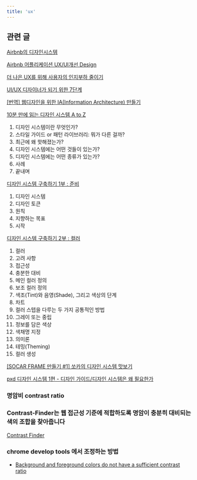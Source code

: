 ```yaml
---
title: 'ux'
---
```


## 관련 글

[Airbnb의 디자인시스템](https://brunch.co.kr/@eunlune/15)

[Airbnb 어플리케이션 UX/UI개선 Design](https://www.slideshare.net/Rightbrain_lab/ux-8-airbnb-uxui-design)

[더 나은 UX를 위해 사용자의 인지부하 줄이기](https://brunch.co.kr/@blackindigo-red/15)

[UI/UX 디자이너가 되기 위한 7단계](https://brunch.co.kr/@ebprux/628)

[[번역] 웹디자인을 위한 IA(Information Architecture) 만들기](https://medium.com/@mistam0264/%EB%B2%88%EC%97%AD-%EC%9B%B9%EB%94%94%EC%9E%90%EC%9D%B8%EC%9D%84-%EC%9C%84%ED%95%9C-ia-information-architecture-%EB%A7%8C%EB%93%A4%EA%B8%B0-12e13e9c8e84)

[10분 만에 읽는 디자인 시스템 A to Z](https://brunch.co.kr/@thinkaboutlove/320)

1. 디자인 시스템이란 무엇인가?
2. 스타일 가이드 or 패턴 라이브러리: 뭐가 다른 걸까?
3. 최근에 왜 핫해졌는가?
4. 디자인 시스템에는 어떤 것들이 있는가?
5. 디자인 시스템에는 어떤 종류가 있는가?
6. 사례
7. 끝내며

[디자인 시스템 구축하기 1부 : 준비](https://brunch.co.kr/@thinkaboutlove/288)

1. 디자인 시스템
2. 디자인 토큰
3. 원칙
4. 지향하는 목표
5. 시작

[디자인 시스템 구축하기 2부 : 컬러](https://brunch.co.kr/@thinkaboutlove/289)

1. 컬러
2. 고려 사항
3. 접근성
4. 충분한 대비
5. 메인 컬러 정의
6. 보조 컬러 정의
7. 색조(Tint)와 음영(Shade), 그리고 색상의 단계
8. 차트
9. 컬러 스텝을 다루는 두 가지 공통적인 방법
10. 그레이 또는 중립
11. 정보를 담은 색상
12. 색채명 지정
13. 의미론
14. 테밍(Theming)
15. 컬러 생성

[[SOCAR FRAME 만들기 #1] 쏘카의 디자인 시스템 맛보기](https://tech.socarcorp.kr/design/2020/06/23/socar-design-system-01.html)

[pxd 디자인 시스템 1편 - 디자인 가이드/디자인 시스템은 왜 필요한가](https://story.pxd.co.kr/1434)

### 명암비 contrast ratio

### Contrast-Finder는 웹 접근성 기준에 적합하도록 명암이 충분히 대비되는 색의 조합을 찾아줍니다

[Contrast Finder](https://app.contrast-finder.org/result.html?foreground=%23fff&background=%234383fa&ratio=4.5&isBackgroundTested=true&algo=HSV&lang=ko)

### chrome develop tools 에서 조정하는 방법

-   [Background and foreground colors do not have a sufficient contrast ratio](https://web.dev/color-contrast/?utm_source=lighthouse&utm_medium=devtools)
